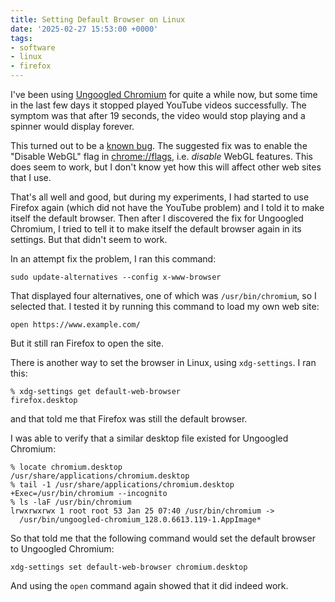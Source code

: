 ```yaml
---
title: Setting Default Browser on Linux
date: '2025-02-27 15:53:00 +0000'
tags:
- software
- linux
- firefox
---
```


I've been using [Ungoogled Chromium](https://github.com/ungoogled-software/ungoogled-chromium)
for quite a while now,
but some time in the last few days it stopped played YouTube videos
successfully.  The symptom was that after 19 seconds, the
video would stop playing and a spinner would display forever.
<!--more-->

This turned out to be a [known bug](https://github.com/ungoogled-software/ungoogled-chromium/issues/3012).
The suggested fix was to enable the "Disable WebGL" flag in <chrome://flags>,
i.e. *disable* WebGL features.  This does seem to work, but
I don't know yet how this will affect other web sites that I use.

That's all well and good, but during my experiments,
I had started to use Firefox again (which did not have the YouTube
problem) and I told it to make itself the default
browser.  Then after I discovered the fix for Ungoogled Chromium,
I tried to tell it to make itself the default browser again
in its settings.  But that didn't seem to work.

In an attempt fix the problem, I ran this command:

    sudo update-alternatives --config x-www-browser

That displayed four alternatives, one of which was `/usr/bin/chromium`,
so I selected that.  I tested it by running this command to load
my own web site:

    open https://www.example.com/

But it still ran Firefox to open the site.

There is another way to set the browser in Linux, using
`xdg-settings`.  I ran this:

    % xdg-settings get default-web-browser
    firefox.desktop

and that told me that Firefox was still the default browser.

I was able to verify that a similar desktop file existed for Ungoogled Chromium:

    % locate chromium.desktop
    /usr/share/applications/chromium.desktop
    % tail -1 /usr/share/applications/chromium.desktop
    +Exec=/usr/bin/chromium --incognito
    % ls -laF /usr/bin/chromium 
    lrwxrwxrwx 1 root root 53 Jan 25 07:40 /usr/bin/chromium ->
      /usr/bin/ungoogled-chromium_128.0.6613.119-1.AppImage*

So that told me that the following command would set
the default browser to Ungoogled Chromium:

    xdg-settings set default-web-browser chromium.desktop

And using the `open` command again showed that it did indeed work.



